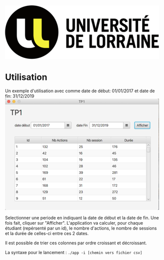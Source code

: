 ![](images/logo-Univ.png)

# Utilisation
Un exemple d'utilisation avec comme date de début: 01/01/2017 et date de fin: 31/12/2019 
![](images/appli.png)

Selectionner une periode en indiquant la date de début et la date de fin. Une fois fait, cliquer sur "Afficher". 
L'application va calculer, pour chaque étudiant (repérsenté par un id), le nombre d'actions, le nombre de sessions et la durée de celles-ci entre ces 2 dates. 

Il est possible de trier ces colonnes par ordre croissant et décroissant.

La syntaxe pour le lancement : `./app -i [chemin vers fichier csv]`